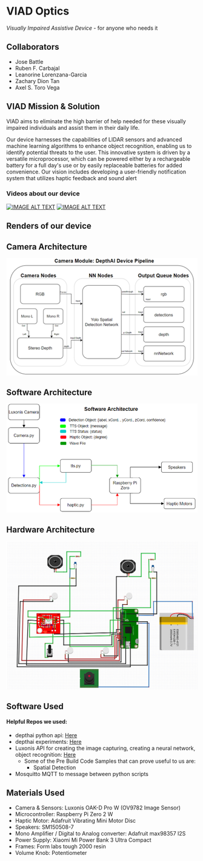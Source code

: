# VIAD Optics
*Visually Impaired Assistive Device* - for anyone who needs it 
## Collaborators 
- Jose Battle
- Ruben F. Carbajal
- Leanorine Lorenzana-Garcia
- Zachary Dion Tan
- Axel S. Toro Vega
## VIAD Mission & Solution
VIAD aims to eliminate the high barrier of help needed for these visually impaired individuals and assist them in their daily life. 

Our device harnesses the capabilities of LIDAR sensors and advanced machine learning algorithms to enhance object recognition, enabling us to identify potential threats to the user. This innovative system is driven by a versatile microprocessor, which can be powered either by a rechargeable battery for a full day's use or by easily replaceable batteries for added convenience. Our vision includes developing a user-friendly notification system that utilizes haptic feedback and sound alert
### Videos about our device
[![IMAGE ALT TEXT](http://img.youtube.com/vi/YAypW4CPITw/0.jpg)](http://www.youtube.com/watch?v=YAypW4CPITw "VIAD Optics")
[![IMAGE ALT TEXT](http://img.youtube.com/vi/oBS6c2Q_cYQ/0.jpg)](https://youtu.be/oBS6c2Q_cYQ "VIAD Optics")



## Renders of our device

## Camera Architecture
![cameraArch](images/cameraArch.png)

## Software Architecture 
![softwareArch](images/softwareArch.png)

## Hardware Architecture
![circuitArch](images/circuitArch.png)

## Software Used
#### Helpful Repos we used:
- depthai python api: [Here](https://github.com/luxonis/depthai-python)
- depthai experiments: [Here](https://github.com/luxonis/depthai-experiments)
- Luxonis API for creating the image capturing, creating a neural network, object recognition: [Here](https://github.com/luxonis/depthai)
  - Some of the Pre Build Code Samples that can prove useful to us are:
    - Spatial Detection
- Mosquitto MQTT to message between python scripts

## Materials Used
- Camera & Sensors: Luxonis OAK-D Pro W (OV9782 Image Sensor)
- Microcontroller: Raspberry Pi Zero 2 W
- Haptic Motor: Adafruit Vibrating Mini Motor Disc
- Speakers: SM150508-7
- Mono Amplifier / Digital to Analog converter: Adafruit max98357 I2S
- Power Supply: Xiaomi Mi Power Bank 3 Ultra Compact
- Frames: Form labs tough 2000 resin
- Volume Knob: Potentiometer

